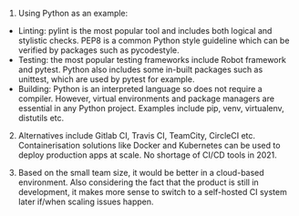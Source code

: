 1. Using Python as an example:
- Linting: pylint is the most popular tool and includes both logical and stylistic checks. PEP8 is a common Python style guideline which can be verified by packages such as pycodestyle.
- Testing: the most popular testing frameworks include Robot framework and pytest. Python also includes some in-built packages such as unittest, which are used by pytest for example.
- Building: Python is an interpreted language so does not require a compiler. However, virtual environments and package managers are essential in any Python project. Examples include pip, venv, virtualenv, distutils etc.

2. Alternatives include Gitlab CI, Travis CI, TeamCity, CircleCI etc. Containerisation solutions like Docker and Kubernetes can be used to deploy production apps at scale. No shortage of CI/CD tools in 2021. 

3. Based on the small team size, it would be better in a cloud-based environment. Also considering the fact that the product is still in development, it makes more sense to switch to a self-hosted CI system later if/when scaling issues happen.